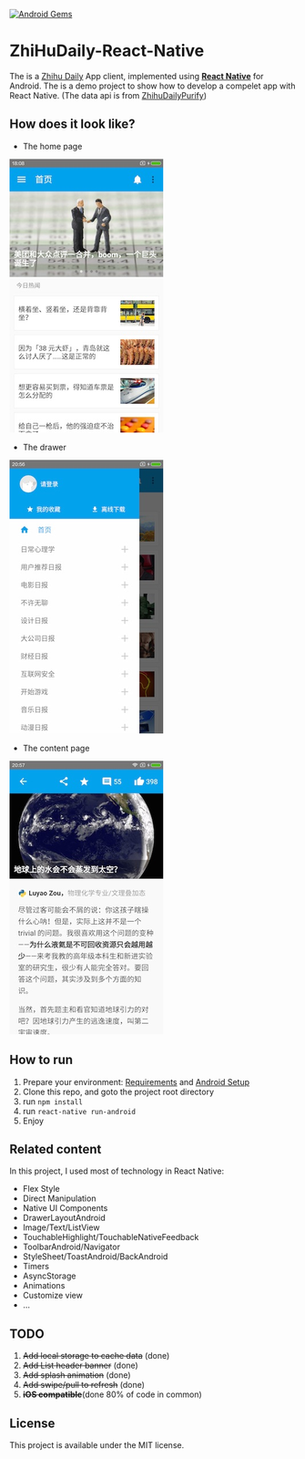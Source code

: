 [![Android Gems](http://www.android-gems.com/badge/race604/ZhiHuDaily-React-Native.svg?branch=master)](http://www.android-gems.com/lib/race604/ZhiHuDaily-React-Native)

# ZhiHuDaily-React-Native

The is a [Zhihu Daily](http://daily.zhihu.com/) App client, implemented using [**React Native**](http://facebook.github.io/react-native/) for Android. The is a demo project to show how to develop a compelet app with React Native. (The data api is from [ZhihuDailyPurify](https://github.com/izzyleung/ZhihuDailyPurify/wiki/%E7%9F%A5%E4%B9%8E%E6%97%A5%E6%8A%A5-API-%E5%88%86%E6%9E%90))

## How does it look like?

* The home page

![](./art/home1.jpg)

* The drawer

![](./art/drawer.jpg)

* The content page

![](./art/content.jpg)

## How to run

1. Prepare your environment: [Requirements](http://facebook.github.io/react-native/docs/getting-started.html#requirements) and [Android Setup](http://facebook.github.io/react-native/docs/android-setup.html)
2. Clone this repo, and goto the project root directory
3. run `npm install`
4. run `react-native run-android`
5. Enjoy

## Related content

In this project, I used most of technology in React Native:

* Flex Style
* Direct Manipulation
* Native UI Components
* DrawerLayoutAndroid
* Image/Text/ListView
* TouchableHighlight/TouchableNativeFeedback
* ToolbarAndroid/Navigator
* StyleSheet/ToastAndroid/BackAndroid
* Timers
* AsyncStorage
* Animations
* Customize view
* ...

## TODO

1. ~~Add local storage to cache data~~ (done)
2. ~~Add List header banner~~ (done)
3. ~~Add splash animation~~ (done)
4. ~~Add swipe/pull to refresh~~ (done)
5. ~~**iOS compatible**~~(done 80% of code in common)

## License

This project is available under the MIT license.
